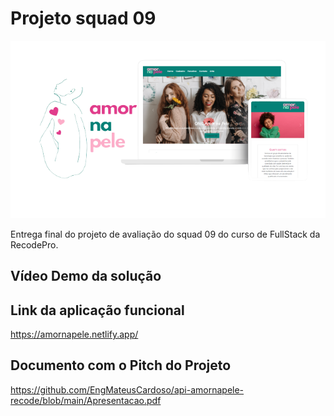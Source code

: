 # Projeto squad 09

![Mockups](https://github.com/EngMateusCardoso/Projeto_RecodePro_Squaud09_Entrega02/blob/main/AmorNaPele.png)

Entrega final do projeto de avaliação do squad 09 do curso de FullStack da RecodePro.
 
 
## Vídeo Demo da solução


## Link da aplicação funcional 
https://amornapele.netlify.app/

## Documento com o Pitch do Projeto

https://github.com/EngMateusCardoso/api-amornapele-recode/blob/main/Apresentacao.pdf
